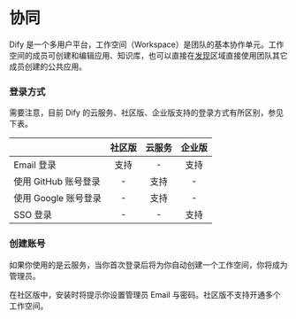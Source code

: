 # 协同

Dify 是一个多用户平台，工作空间（Workspace）是团队的基本协作单元。工作空间的成员可创建和编辑应用、知识库，也可以直接在[发现](app.md)区域直接使用团队其它成员创建的公共应用。

### 登录方式

需要注意，目前 Dify 的云服务、社区版、企业版支持的登录方式有所区别，参见下表。

|                      | 社区版 | 云服务 | 企业版 |
|----------------------|:------:|:------:|:------:|
| Email 登录           |  支持  |   -    |  支持  |
| 使用 GitHub 账号登录 |   -    |  支持  |   -    |
| 使用 Google 账号登录 |   -    |  支持  |   -    |
| SSO 登录             |   -    |   -    |  支持  |

### 创建账号

如果你使用的是云服务，当你首次登录后将为你自动创建一个工作空间，你将成为管理员。

在社区版中，安装时将提示你设置管理员 Email 与密码。社区版不支持开通多个工作空间。
